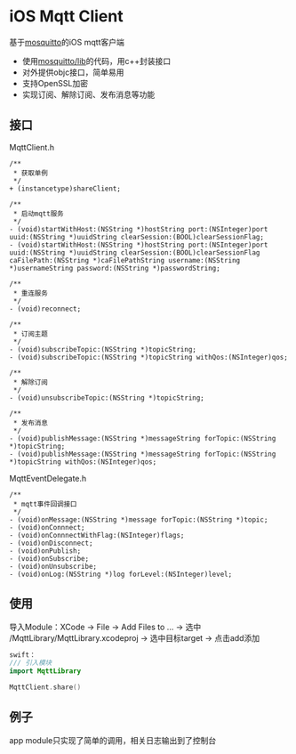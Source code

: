 # iOS Mqtt Client
基于[mosquitto](https://github.com/eclipse/mosquitto)的iOS mqtt客户端
* 使用[mosquitto/lib](https://github.com/eclipse/mosquitto/tree/master/lib)的代码，用c++封装接口
* 对外提供objc接口，简单易用
* 支持OpenSSL加密
* 实现订阅、解除订阅、发布消息等功能

## 接口
MqttClient.h
```objc
/**
 * 获取单例
 */
+ (instancetype)shareClient;
```
```objc
/**
 * 启动mqtt服务
 */
- (void)startWithHost:(NSString *)hostString port:(NSInteger)port uuid:(NSString *)uuidString clearSession:(BOOL)clearSessionFlag;
- (void)startWithHost:(NSString *)hostString port:(NSInteger)port uuid:(NSString *)uuidString clearSession:(BOOL)clearSessionFlag caFilePath:(NSString *)caFilePathString username:(NSString *)usernameString password:(NSString *)passwordString;
```
```objc
/**
 * 重连服务
 */
- (void)reconnect;
```
```objc
/**
 * 订阅主题
 */
- (void)subscribeTopic:(NSString *)topicString;
- (void)subscribeTopic:(NSString *)topicString withQos:(NSInteger)qos;
```
```objc
/**
 * 解除订阅
 */
- (void)unsubscribeTopic:(NSString *)topicString;
```
```objc
/**
 * 发布消息
 */
- (void)publishMessage:(NSString *)messageString forTopic:(NSString *)topicString;
- (void)publishMessage:(NSString *)messageString forTopic:(NSString *)topicString withQos:(NSInteger)qos;
```
MqttEventDelegate.h
```objc
/**
 * mqtt事件回调接口
 */
- (void)onMessage:(NSString *)message forTopic:(NSString *)topic;
- (void)onConnnect;
- (void)onConnnectWithFlag:(NSInteger)flags;
- (void)onDisconnect;
- (void)onPublish;
- (void)onSubscribe;
- (void)onUnsubscribe;
- (void)onLog:(NSString *)log forLevel:(NSInteger)level;
```
## 使用
导入Module：XCode -> File -> Add Files to ... -> 选中 /MqttLibrary/MqttLibrary.xcodeproj -> 选中目标target -> 点击add添加
```swift
swift：
/// 引入模块
import MqttLibrary

MqttClient.share()
```

## 例子
app module只实现了简单的调用，相关日志输出到了控制台